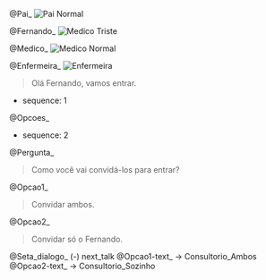 @Pai_
  ![Pai Normal](https://harena-incubator.github.io/harena-cases/idn/themes/bullying/imagem/personagem/pai_normal.png)

@Fernando_
  ![Medico Triste](https://harena-incubator.github.io/harena-cases/idn/themes/bullying/imagem/personagem/fernando_triste.png)

@Medico_
  ![Medico Normal](https://harena-incubator.github.io/harena-cases/idn/themes/bullying/imagem/personagem/medico_normal.png)

@Enfermeira_
  ![Enfermeira](https://harena-incubator.github.io/harena-cases/idn/themes/bullying/imagem/personagem/enfermeira_regular.png)
  > Olá Fernando, vamos entrar.
  * sequence: 1

@Opcoes_
  * sequence: 2

@Pergunta_
  > Como você vai convidá-los para entrar?

@Opcao1_
  > Convidar ambos.

@Opcao2_
  > Convidar só o Fernando.

@Seta_dialogo_ (-) next_talk
@Opcao1-text_ -> Consultorio_Ambos
@Opcao2-text_ -> Consultorio_Sozinho